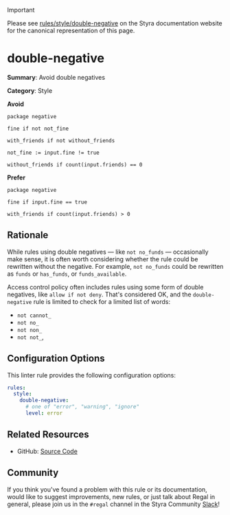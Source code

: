 > [!IMPORTANT]
> Please see [rules/style/double-negative](https://docs.styra.com/regal/rules/style/double-negative) on the Styra documentation website for the canonical representation of this page.

# double-negative

**Summary**: Avoid double negatives

**Category**: Style

**Avoid**
```rego
package negative

fine if not not_fine

with_friends if not without_friends

not_fine := input.fine != true

without_friends if count(input.friends) == 0
```

**Prefer**
```rego
package negative

fine if input.fine == true

with_friends if count(input.friends) > 0
```

## Rationale

While rules using double negatives — like `not no_funds` — occasionally make sense, it is often worth considering
whether the rule could be rewritten without the negative. For example, `not no_funds` could be rewritten as `funds` or
`has_funds`, or `funds_available`.

Access control policy often includes rules using some form of double negatives, like `allow if not deny`. That's
considered OK, and the `double-negative` rule is limited to check for a limited list of words:

- `not cannot_`
- `not no_`
- `not non_`
- `not not_`,

## Configuration Options

This linter rule provides the following configuration options:

```yaml
rules:
  style:
    double-negative:
      # one of "error", "warning", "ignore"
      level: error
```

## Related Resources

- GitHub: [Source Code](https://github.com/StyraInc/regal/blob/main/bundle/regal/rules/style/double-negative/double_negative.rego)

## Community

If you think you've found a problem with this rule or its documentation, would like to suggest improvements, new rules,
or just talk about Regal in general, please join us in the `#regal` channel in the Styra Community
[Slack](https://inviter.co/styra)!
